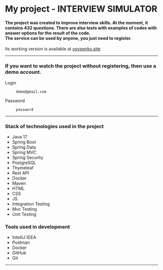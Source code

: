 # My project - INTERVIEW SIMULATOR

#### The project was created to improve interview skills. At the moment, it contains 432 questions. There are also tests with examples of codes with answer options for the result of the code. <br> The service can be used by anyone, you just need to register.

Its working version is available at [osypenko.site](http://osypenko.site)

<hr>

### If you want to watch the project without registering, then use a demo account.
Login
```
     demo@gmail.com
```
Password
```
     password
```

<hr>

### Stack of technologies used in the project

* Java 17
* Spring Boot
* Spring Data
* Spring MVC
* Spring Security
* PostgreSQL
* Thymeleaf
* Rest API
* Docker
* Maven
* HTML
* CSS
* JS
* Integration Testing
* Mvc Testing
* Unit Testing

### Tools used in development

* IntelliJ IDEA
* Postman
* Docker
* GitHub
* Git

<hr>
